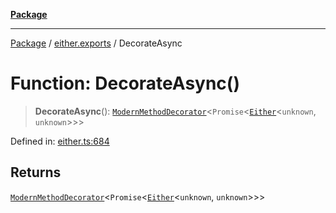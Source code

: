 [**Package**](../../README.md)

***

[Package](../../modules.md) / [either.exports](../README.md) / DecorateAsync

# Function: DecorateAsync()

> **DecorateAsync**(): [`ModernMethodDecorator`](../-internal-/type-aliases/ModernMethodDecorator.md)\<`Promise`\<[`Either`](../type-aliases/Either.md)\<`unknown`, `unknown`\>\>\>

Defined in: [either.ts:684](https://github.com/AlexXanderGrib/monads-io/blob/88cc2f22cfbd8717d7e52da6913dd270216344b1/src/either.ts#L684)

## Returns

[`ModernMethodDecorator`](../-internal-/type-aliases/ModernMethodDecorator.md)\<`Promise`\<[`Either`](../type-aliases/Either.md)\<`unknown`, `unknown`\>\>\>
